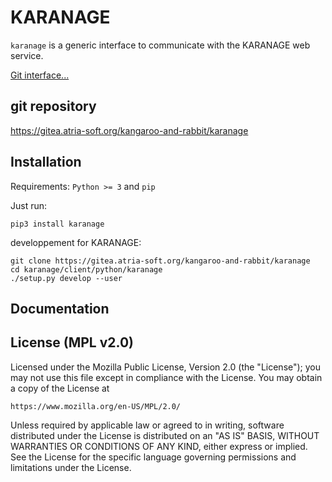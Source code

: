 KARANAGE
========

`karanage` is a generic interface to communicate with the KARANAGE web service.

[Git interface...](https://gitea.atria-soft.org/kangaroo-and-rabbit/karanage)



git repository
--------------

https://gitea.atria-soft.org/kangaroo-and-rabbit/karanage

Installation
------------

Requirements: ``Python >= 3`` and ``pip``

Just run:
```
pip3 install karanage
```

developpement for KARANAGE:
```
git clone https://gitea.atria-soft.org/kangaroo-and-rabbit/karanage
cd karanage/client/python/karanage
./setup.py develop --user
```

Documentation
-------------



License (MPL v2.0)
---------------------

Licensed under the Mozilla Public License, Version 2.0 (the "License");
you may not use this file except in compliance with the License.
You may obtain a copy of the License at

    https://www.mozilla.org/en-US/MPL/2.0/

Unless required by applicable law or agreed to in writing, software
distributed under the License is distributed on an "AS IS" BASIS,
WITHOUT WARRANTIES OR CONDITIONS OF ANY KIND, either express or implied.
See the License for the specific language governing permissions and
limitations under the License.

